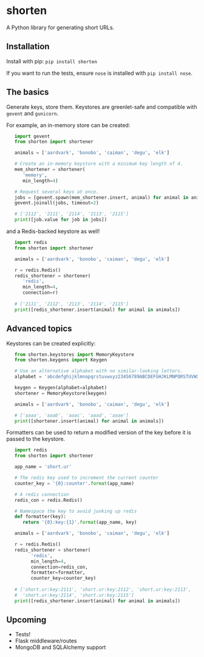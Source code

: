 # shorten
A Python library for generating short URLs.

## Installation

Install with pip: `pip install shorten`

If you want to run the tests, ensure `nose` is installed with `pip install nose`.

## The basics

Generate keys, store them. Keystores are greenlet-safe and compatible with
`gevent` and `gunicorn`.

For example, an in-memory store can be created:

```python   
   import gevent
   from shorten import shortener   

   animals = ['aardvark', 'bonobo', 'caiman', 'degu', 'elk']   

   # Create an in-memory keystore with a minimum key length of 4.
   mem_shortener = shortener(
      'memory', 
      min_length=4)

   # Request several keys at once.
   jobs = [gevent.spawn(mem_shortener.insert, animal) for animal in animals]
   gevent.joinall(jobs, timeout=2)

   # ['2112', '2111', '2114', '2113', '2115']
   print([job.value for job in jobs])
```

and a Redis-backed keystore as well!

```python   
   import redis
   from shorten import shortener

   animals = ['aardvark', 'bonobo', 'caiman', 'degu', 'elk']   

   r = redis.Redis()
   redis_shortener = shortener(
      'redis', 
      min_length=4, 
      connection=r)
   
   # ['2111', '2112', '2113', '2114', '2115']
   print([redis_shortener.insert(animal) for animal in animals])
```

## Advanced topics

Keystores can be created explicitly:

```python
   from shorten.keystores import MemoryKeystore
   from shorten.keygens import Keygen

   # Use an alternative alphabet with no similar-looking letters.
   alphabet = 'abcdefghijklmnopqrstuvwxyz23456789ABCDEFGHJKLMNPQRSTUVWXYZ'

   keygen = Keygen(alphabet=alphabet)
   shortener = MemoryKeystore(keygen)

   animals = ['aardvark', 'bonobo', 'caiman', 'degu', 'elk']

   # ['aaaa', 'aaab', 'aaac', 'aaad', 'aaae']
   print([shortener.insert(animal) for animal in animals])
```

Formatters can be used to return a modified version of the key before it is passed to the keystore.

```python
   import redis
   from shorten import shortener

   app_name = 'short.ur'

   # The redis key used to increment the current counter
   counter_key = '{0}:counter'.format(app_name)

   # A redis connection
   redis_con = redis.Redis()

   # Namespace the key to avoid junking up redis
   def formatter(key):
      return '{0}:key:{1}'.format(app_name, key)

   animals = ['aardvark', 'bonobo', 'caiman', 'degu', 'elk']   

   r = redis.Redis()
   redis_shortener = shortener(
         'redis', 
         min_length=4, 
         connection=redis_con, 
         formatter=formatter, 
         counter_key=counter_key)
   
   # ['short.ur:key:2111', 'short.ur:key:2112', 'short.ur:key:2113', 
   #  'short.ur:key:2114', 'short.ur:key:2115']
   print([redis_shortener.insert(animal) for animal in animals])
```

## Upcoming

* Tests!
* Flask middleware/routes
* MongoDB and SQLAlchemy support
